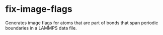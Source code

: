# fix-image-flags
Generates image flags for atoms that are part of bonds that span periodic boundaries in a LAMMPS data file. 
